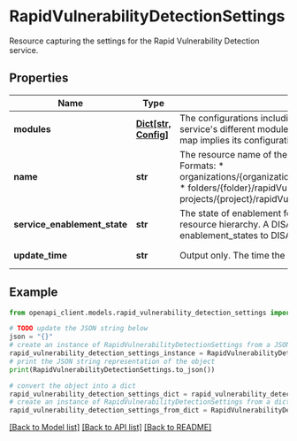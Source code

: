 # RapidVulnerabilityDetectionSettings

Resource capturing the settings for the Rapid Vulnerability Detection service.

## Properties

Name | Type | Description | Notes
------------ | ------------- | ------------- | -------------
**modules** | [**Dict[str, Config]**](Config.md) | The configurations including the state of enablement for the service&#39;s different modules. The absence of a module in the map implies its configuration is inherited from its parent&#39;s. | [optional] 
**name** | **str** | The resource name of the RapidVulnerabilityDetectionSettings. Formats: * organizations/{organization}/rapidVulnerabilityDetectionSettings * folders/{folder}/rapidVulnerabilityDetectionSettings * projects/{project}/rapidVulnerabilityDetectionSettings | [optional] 
**service_enablement_state** | **str** | The state of enablement for the service at its level of the resource hierarchy. A DISABLED state will override all module enablement_states to DISABLED. | [optional] 
**update_time** | **str** | Output only. The time the settings were last updated. | [optional] [readonly] 

## Example

```python
from openapi_client.models.rapid_vulnerability_detection_settings import RapidVulnerabilityDetectionSettings

# TODO update the JSON string below
json = "{}"
# create an instance of RapidVulnerabilityDetectionSettings from a JSON string
rapid_vulnerability_detection_settings_instance = RapidVulnerabilityDetectionSettings.from_json(json)
# print the JSON string representation of the object
print(RapidVulnerabilityDetectionSettings.to_json())

# convert the object into a dict
rapid_vulnerability_detection_settings_dict = rapid_vulnerability_detection_settings_instance.to_dict()
# create an instance of RapidVulnerabilityDetectionSettings from a dict
rapid_vulnerability_detection_settings_from_dict = RapidVulnerabilityDetectionSettings.from_dict(rapid_vulnerability_detection_settings_dict)
```
[[Back to Model list]](../README.md#documentation-for-models) [[Back to API list]](../README.md#documentation-for-api-endpoints) [[Back to README]](../README.md)


